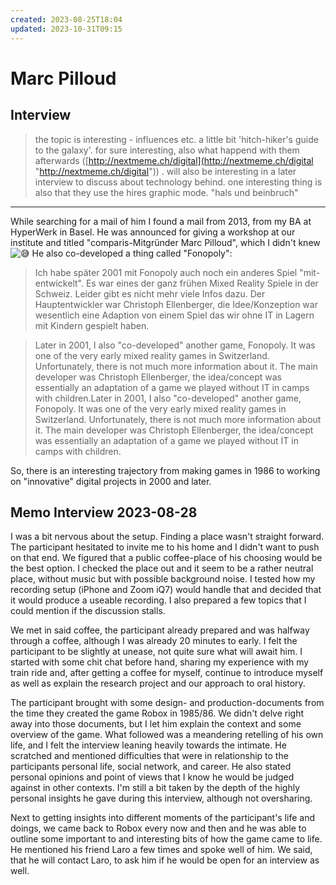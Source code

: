 ```yaml
---
created: 2023-08-25T18:04
updated: 2023-10-31T09:15
---
```

# Marc Pilloud

## Interview
> the topic is interesting - influences etc. a little bit 'hitch-hiker's guide to the galaxy'. for sure interesting, also what happend with them afterwards ([http://nextmeme.ch/digital](http://nextmeme.ch/digital "http://nextmeme.ch/digital")) . will also be interesting in a later interview to discuss about technology behind. one interesting thing is also that they use the hires graphic mode. "hals und beinbruch"
---
While searching for a mail of him I found a mail from 2013, from my BA at HyperWerk in Basel. He was announced for giving a workshop at our institute and titled "comparis-Mitgründer Marc Pilloud", which I didn't knew ![😅](https://discord.com/assets/b45af785b0e648fe2fb7e318a6b8010c.svg) He also co-developed a thing called "Fonopoly":

> Ich habe später 2001 mit Fonopoly auch noch ein anderes Spiel "mit-entwickelt". Es war eines der ganz frühen Mixed Reality Spiele in der Schweiz. Leider gibt es nicht mehr viele Infos dazu. Der Hauptentwickler war Christoph Ellenberger, die Idee/Konzeption war wesentlich eine Adaption von einem Spiel das wir ohne IT in Lagern mit Kindern gespielt haben.

> Later in 2001, I also "co-developed" another game, Fonopoly. It was one of the very early mixed reality games in Switzerland. Unfortunately, there is not much more information about it. The main developer was Christoph Ellenberger, the idea/concept was essentially an adaptation of a game we played without IT in camps with children.Later in 2001, I also "co-developed" another game, Fonopoly. It was one of the very early mixed reality games in Switzerland. Unfortunately, there is not much more information about it. The main developer was Christoph Ellenberger, the idea/concept was essentially an adaptation of a game we played without IT in camps with children.

So, there is an interesting trajectory from making games in 1986 to working on "innovative" digital projects in 2000 and later.

## Memo Interview 2023-08-28
I was a bit nervous about the setup. Finding a place wasn't straight forward. The participant hesitated to invite me to his home and I didn't want to push on that end. We figured that a public coffee-place of his choosing would be the best option. I checked the place out and it seem to be a rather neutral place, without music but with possible background noise. I tested how my recording setup (iPhone and Zoom iQ7) would handle that and decided that it would produce a useable recording. I also prepared a few topics that I could mention if the discussion stalls. 

We met in said coffee, the participant already prepared and was halfway through a coffee, although I was already 20 minutes to early. I felt the participant to be slightly at unease, not quite sure what will await him. I started with some chit chat before hand, sharing my experience with my train ride and, after getting a coffee for myself, continue to introduce myself as well as explain the research project and our approach to oral history. 

The participant brought with some design- and production-documents from the time they created the game Robox in 1985/86. We didn't delve right away into those documents, but I let him explain the context and some overview of the game. What followed was a meandering retelling of his own life, and I felt the interview leaning heavily towards the intimate. He scratched and mentioned difficulties that were in relationship to the participants personal life, social network, and career. He also stated personal opinions and point of views that I know he would be judged against in other contexts. I'm still a bit taken by the depth of the highly personal insights he gave during this interview, although not oversharing.

Next to getting insights into different moments of the participant's life and doings, we came back to Robox every now and then and he was able to outline some important to and interesting bits of how the game came to life. He mentioned his friend Laro a few times and spoke well of him. We said, that he will contact Laro, to ask him if he would be open for an interview as well.
